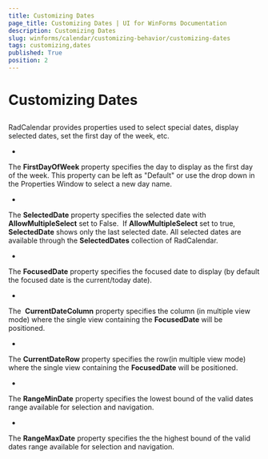```yaml
---
title: Customizing Dates
page_title: Customizing Dates | UI for WinForms Documentation
description: Customizing Dates
slug: winforms/calendar/customizing-behavior/customizing-dates
tags: customizing,dates
published: True
position: 2
---
```


# Customizing Dates



## 

RadCalendar provides properties used to select special dates, display selected dates, set the first day of the week, etc. 

* 
The __FirstDayOfWeek__ property specifies the day to display as the first day of the week. This property can be left as "Default" or use the drop down in the Properties Window to select a new day name.


* 
The __SelectedDate__ property specifies the selected date with __AllowMultipleSelect__ set to False.  If __AllowMultipleSelect__ set to true, __SelectedDate__ shows only the last selected date. All selected dates are available through the __SelectedDates__ collection of RadCalendar. 


* 
The __FocusedDate__ property specifies the focused date to display (by default the focused date is the current/today date). 


* 
The  __CurrentDateColumn__ property specifies the column (in multiple view mode) where the single view containing the __FocusedDate__ will be positioned. 


* 
The __CurrentDateRow__ property specifies the row(in multiple view mode) where the single view containing the __FocusedDate__ will be positioned. 


* 
The __RangeMinDate__ property specifies the lowest bound of the valid dates range available for selection and navigation. 


* 
The __RangeMaxDate__ property specifies the the highest bound of the valid dates range available for selection and navigation. 


